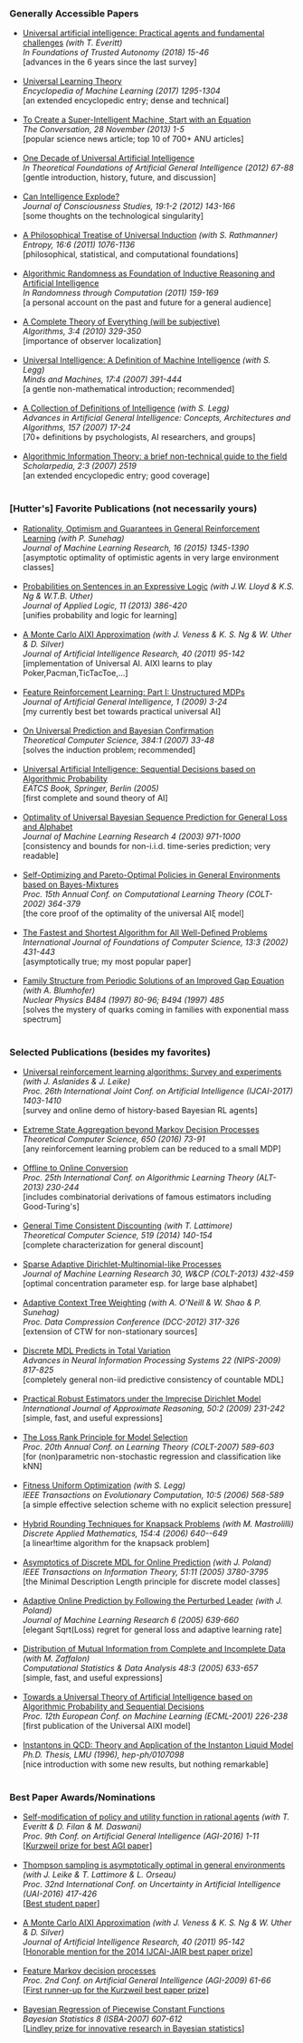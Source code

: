 <!-- ============================== -->
<h3><a name="simple">Generally Accessible Papers</a></h3>
<!-- ============================== -->
<ul>

<li><a href="http://hutter1.net/official/bib.htm#uaitas">Universal artificial intelligence: Practical agents and fundamental challenges</a> <i>(with T. Everitt)<br>
       In Foundations of Trusted Autonomy (2018) 15-46</i><br>
       [advances in the 6 years since the last survey]<br><br></li>
<li><a href="http://hutter1.net/official/bib.htm#unilearn">Universal Learning Theory</a><i><br>
       Encyclopedia of Machine Learning (2017) 1295-1304</i><br>
       [an extended encyclopedic entry; dense and technical]<br><br></li>
<li><a href="http://hutter1.net/official/bib.htm#uai4lay">To Create a Super-Intelligent Machine, Start with an Equation</a><br><i>
       The Conversation, 28 November (2013) 1-5</i><br>
       [popular science news article; top 10 of 700+ ANU articles]<br><br></li>
<li><a href="http://hutter1.net/official/bib.htm#uaigentle">One Decade of Universal Artificial Intelligence</a><i><br>
       In Theoretical Foundations of Artificial General Intelligence (2012) 67-88</i><br>
       [gentle introduction, history, future, and discussion]<br><br></li>
<li><a href="http://hutter1.net/official/bib.htm#singularity">Can Intelligence Explode?</a><i><br>
       Journal of Consciousness Studies, 19:1-2 (2012) 143-166</i><br>
       [some thoughts on the technological singularity]<br><br></li>
<li><a href="http://hutter1.net/official/bib.htm#uiphil">A Philosophical Treatise of Universal Induction</a> <i>(with S. Rathmanner)<br>
       Entropy, 16:6 (2011) 1076-1136</i><br>
       [philosophical, statistical, and computational foundations]<br><br></li>
<li><a href="http://hutter1.net/official/bib.htm#randai">Algorithmic Randomness as Foundation of Inductive Reasoning and Artificial Intelligence</a><i><br>
       In Randomness through Computation (2011) 159-169</i><br>
       [a personal account on the past and future for a general audience]<br><br></li>
<li><a href="http://hutter1.net/official/bib.htm#ctoex">A Complete Theory of Everything (will be subjective)</a><i><br>
       Algorithms, 3:4 (2010) 329-350</i><br>
       [importance of observer localization]<br><br></li>
<li><a href="http://hutter1.net/official/bib.htm#iorx">Universal Intelligence: A Definition of Machine Intelligence</a> <i>(with S. Legg)<br>
       Minds and Machines, 17:4 (2007) 391-444</i><br>
       [a gentle non-mathematical introduction; recommended]<br><br></li>
<li><a href="http://hutter1.net/official/bib.htm#idefs">A Collection of Definitions of Intelligence</a> <i>(with S. Legg)<br>
       Advances in Artificial General Intelligence: Concepts, Architectures and Algorithms, 157 (2007) 17-24</i><br>
       [70+ definitions by psychologists, AI researchers, and groups]<br><br></li>
<li><a href="http://hutter1.net/official/bib.htm#ait">Algorithmic Information Theory: a brief non-technical guide to the field</a> <i><br>
       Scholarpedia, 2:3 (2007) 2519</i><br>
       [an extended encyclopedic entry; good coverage]<br><br></li>
</ul>

<!-- ============================== -->
<h3><a name="favorite">[Hutter's] Favorite Publications (not necessarily yours)</a></h3>
<!-- ============================== -->

<ul>
<li><a href="http://hutter1.net/official/bib.htm#ratagentx">Rationality, Optimism and Guarantees in General Reinforcement Learning</a> <i>(with P. Sunehag)<br>
       Journal of Machine Learning Research, 16 (2015) 1345-1390</i><br>
       [asymptotic optimality of optimistic agents in very large environment classes]<br><br></li>
<li><a href="http://hutter1.net/official/bib.htm#problogic">Probabilities on Sentences in an Expressive Logic</a> <i>(with J.W. Lloyd &amp; K.S. Ng &amp; W.T.B. Uther)<br>
       Journal of Applied Logic, 11 (2013) 386-420</i><br>
       [unifies probability and logic for learning]<br><br></li>
<li><a href="http://hutter1.net/official/bib.htm#aixictwx">A Monte Carlo AIXI Approximation</a> <i>(with J. Veness &amp; K. S. Ng &amp; W. Uther &amp; D. Silver)<br>
       Journal of Artificial Intelligence Research, 40 (2011) 95-142</i><br>
       [implementation of Universal AI. AIXI learns to play Poker,Pacman,TicTacToe,...]<br><br></li>
<!--       [implementation &amp; application of the universal AI theory. AIXI learns to play Poker,Pacman,TicTacToe,...]<br><br></li> -->
<li><a href="http://hutter1.net/official/bib.htm#phimdpx">Feature Reinforcement Learning: Part I: Unstructured MDPs</a> <i><br>
       Journal of Artificial General Intelligence, 1 (2009) 3-24</i><br>
       [my currently best bet towards practical universal AI]<br><br></li>
<li><a href="http://hutter1.net/official/bib.htm#uspx">On Universal Prediction and Bayesian Confirmation</a> <i><br>
       Theoretical Computer Science, 384:1 (2007) 33-48</i><br>
       [solves the induction problem; recommended]<br><br></li>
<li><a href="http://hutter1.net/ai/uaibook.htm">Universal Artificial Intelligence: Sequential Decisions based on Algorithmic Probability</a> <i><br>
       EATCS Book, Springer, Berlin (2005)</i><br>
       [first complete and sound theory of AI]<br><br></li>
<!--       [elegant mathematical solution of the AI problem]<br><br></li> -->
<li><a href="http://hutter1.net/ai/optisp.htm">Optimality of Universal Bayesian Sequence Prediction for General Loss and Alphabet</a><br>
       <i>Journal of Machine Learning Research 4 (2003) 971-1000</i><br>
       [consistency and bounds for non-i.i.d. time-series prediction; very readable]<br><br></li>
<li><a href="http://hutter1.net/ai/selfopt.htm">Self-Optimizing and Pareto-Optimal Policies
       in General Environments based on Bayes-Mixtures</a><br>
       <i>Proc. 15th Annual Conf. on Computational Learning Theory (COLT-2002) 364-379</i><br>
       [the core proof of the optimality of the universal AI&#958; model]<br><br></li>
<li><a href="http://hutter1.net/ai/pfastprg.htm">
       The Fastest and Shortest Algorithm for All Well-Defined Problems</a><br>
       <i>International Journal of Foundations of Computer Science, 13:3 (2002) 431-443</i><br>
       [asymptotically true; my most popular paper]<br><br></li>
<li><a href="http://hutter1.net/physics/pfamily.htm">Family Structure from Periodic Solutions of an Improved Gap Equation</a> <i>(with A. Blumhofer)<br>
       Nuclear Physics B484 (1997) 80-96; B494 (1997) 485</i><br>
       [solves the mystery of quarks coming in families with exponential mass spectrum]<br><br></li>
</ul>

<!-- ============================== -->
<h3><a name="select">Selected Publications (besides my favorites)</a></h3>
<!-- ============================== -->
<!-- more selected publications
* Hutter:16aixideath (AGI),
* Hutter:15cnc (AAAI)
* Hutter:14pacmdpx (TCS) replace pacmdp
/ Hutter:12ctmrl (AAAI)
/ Hutter:11losspose (DICTA)
/ Hutter:10pdpx (ARXIV)
/ Hutter:09bayestreex (ARXIV)
? Hutter:09bcnax (BMCB)
/ Hutter:08phi (ARXIV)
-->

<ul>
<li><a href="http://hutter1.net/official/bib.htm#urlsurexp">Universal reinforcement learning algorithms: Survey and experiments</a> <i>(with J. Aslanides &amp; J. Leike)<br>
       Proc. 26th International Joint Conf. on Artificial Intelligence (IJCAI-2017) 1403-1410</i><br>
       [survey and online demo of history-based Bayesian RL agents]<br><br></li>
<li><a href="http://hutter1.net/official/bib.htm#exsaggx">Extreme State Aggregation beyond Markov Decision Processes</a> <i><br>
       Theoretical Computer Science, 650 (2016) 73-91</i><br>
       [any reinforcement learning problem can be reduced to a small MDP]<br><br></li>
<li><a href="http://hutter1.net/official/bib.htm#off2on">Offline to Online Conversion</a> <i><br>
       Proc. 25th International Conf. on Algorithmic Learning Theory (ALT-2013) 230-244</i><br>
       [includes combinatorial derivations of famous estimators including Good-Turing's]<br><br></li>
<li><a href="http://hutter1.net/official/bib.htm#tcdiscx">General Time Consistent Discounting</a> <i>(with T. Lattimore)<br>
       Theoretical Computer Science, 519 (2014) 140-154</i><br>
       [complete characterization for general discount]<br><br></li>
<li><a href="http://hutter1.net/official/bib.htm#sad">Sparse Adaptive Dirichlet-Multinomial-like Processes</a> <i><br>
       Journal of Machine Learning Research 30, W&amp;CP (COLT-2013) 432-459</i><br>
       [optimal concentration parameter esp. for large base alphabet]<br><br></li>
<!-- <li><a href="bib.htm#optopt">Optimistic Agents are Asymptotically Optimal</a> <i>(with P. Sunehag)<br>
       Proc. 25th Australasian Joint Conference on Artificial Intelligence (AusAI-2012) 15-26</i><br>
       [exploration strategy for general compact environment classes]<br><br></li> -->
<li><a href="http://hutter1.net/official/bib.htm#adapctw">Adaptive Context Tree Weighting</a> <i>(with A. O'Neill &amp; W. Shao &amp; P. Sunehag)<br>
       Proc. Data Compression Conference (DCC-2012) 317-326</i><br>
       [extension of CTW for non-stationary sources]<br><br></li>
<li><a href="http://hutter1.net/official/bib.htm#mdltvp">Discrete MDL Predicts in Total Variation</a> <i><br>
       Advances in Neural Information Processing Systems 22 (NIPS-2009) 817-825</i><br>
       [completely general non-iid predictive consistency of countable MDL]<br><br></li>
<li><a href="http://hutter1.net/official/bib.htm#idmx">Practical Robust Estimators under the Imprecise Dirichlet Model</a> <i><br>
       International Journal of Approximate Reasoning, 50:2 (2009) 231-242</i><br>
       [simple, fast, and useful expressions]<br><br></li>
<li><a href="http://hutter1.net/official/bib.htm#lorp">The Loss Rank Principle for Model Selection</a> <i><br>
       Proc. 20th Annual Conf. on Learning Theory (COLT-2007) 589-603</i><br>
       [for (non)parametric non-stochastic regression and classification like kNN]<br><br></li>
<!-- <li><a href="../ai/mlconvx.htm">Universal Convergence of Semimeasures on Individual Random Sequences</a> <i>(with An. A. Muchnik)<br>
       Proc. 15th International Conf. on Algorithmic Learning Theory (ALT-2004) 234-248</i></li> -->
<li><a href="http://hutter1.net/official/bib.htm#fuo">Fitness Uniform Optimization</a> <i>(with S. Legg)<br>
       IEEE Transactions on Evolutionary Computation, 10:5 (2006) 568-589</i><br>
       [a simple effective selection scheme with no explicit selection pressure]<br><br></li>
<li><a href="http://hutter1.net/ai/knapsack.htm">Hybrid Rounding Techniques for Knapsack Problems</a> <i>(with M. Mastrolilli)<br>
       Discrete Applied Mathematics, 154:4 (2006) 640--649</i><br>
       [a linear!time algorithm for the knapsack problem]<br><br></li>
<li><a href="http://hutter1.net/official/bib.htm#mdl2px">Asymptotics of Discrete MDL for Online Prediction</a> <i>(with J. Poland)<br>
       IEEE Transactions on Information Theory, 51:11 (2005) 3780-3795</i><br>
       [the Minimal Description Length principle for discrete model classes]<br><br></li>
<li><a href="http://hutter1.net/ai/expertx.htm">Adaptive Online Prediction by Following the Perturbed Leader</a> <i>(with J. Poland)<br>
       Journal of Machine Learning Research 6 (2005) 639-660</i><br>
       [elegant Sqrt(Loss) regret for general loss and adaptive learning rate]<br><br></li>
<!-- <li><a href="../ai/fussexp.htm">Tournament versus Fitness Uniform Selection</a> <i>(with S. Legg and A. Kumar)<br>
       Proc. 2004 Congress on Evolutionary Computation (CEC-2004) 2144-2151</i></li> -->
<li><a href="http://hutter1.net/ai/mifs.htm">Distribution of Mutual Information from Complete and Incomplete Data</a> <i>(with M. Zaffalon)<br>
       Computational Statistics &amp; Data Analysis 48:3 (2005) 633-657</i><br>
       [simple, fast, and useful expressions]<br><br></li>
<!-- <li><a href="../ai/unipriors.htm">One the Existence and Convergence of Computable Universal Priors</a> <i><br>
       Proc. 14th International Conf. on Algorithmic Learning Theory (ALT-2003) 298-312</i></li> -->
<!-- <li><a href="../ai/unimdl.htm">Sequence Prediction based on Monotone Complexity</a> <i><br>
       Proc. 16th Annual Conf. on Learning Theory (COLT-2003) 506-521</i></li> -->
<li><a href="http://hutter1.net/ai/paixi.htm">Towards a Universal Theory of Artificial
       Intelligence based on Algorithmic Probability and Sequential Decisions</a> <br>
       <i>Proc. 12th European Conf. on Machine Learning (ECML-2001) 226-238</i><br>
       [first publication of the Universal AIXI model]<br><br></li>
<li><a href="http://hutter1.net/physics/pdise.htm">Instantons in QCD: Theory and Application of the
       Instanton Liquid Model </a><br>
       <i>Ph.D. Thesis, LMU (1996), hep-ph/0107098</i><br>
       [nice introduction with some new results, but nothing remarkable]<br><br></li>
</ul>

<!-- ============================== -->
<h3><a name="best">Best Paper Awards/Nominations</a></h3>
<!-- ============================== -->
<!-- 
* Hutter:16selfmod (AGI) "Kurzweil Prize for Best AGI Paper"
* Hutter:16thompgrl (UAI) "Best student paper"
* Hutter:11aixictwx (JAIR) "Honorable Mention for the 2014 IJCAI-JAIR Best Paper Prize."
* Hutter:09phimdp (AGI) "First Runner-Up for the Kurzweil Best Paper Award"
* Hutter:07pcreg (ISBA) "Lindley best paper prize"
-->

<ul>
<li><a href="http://hutter1.net/official/bib.htm#selfmod">Self-modification of policy and utility function in rational agents</a> <i>(with T. Everitt &amp; D. Filan &amp; M. Daswani)<br>
       Proc. 9th Conf. on Artificial General Intelligence (AGI-2016) 1-11</i><br>
       [<a href="http://agi-conf.org/2016/prizes/">Kurzweil prize for best AGI paper</a>]<br><br></li>
<li><a href="http://hutter1.net/official/bib.htm#thompgrl">Thompson sampling is asymptotically optimal in general environments</a> <i>(with J. Leike &amp; T. Lattimore &amp; L. Orseau)<br>
       Proc. 32nd International Conf. on Uncertainty in Artificial  Intelligence (UAI-2016) 417-426</i><br>
       [<a href="http://auai.org/uai2016/program.php">Best student paper</a>]<br><br></li>
<li><a href="http://hutter1.net/official/bib.htm#aixictwx">A Monte Carlo AIXI Approximation</a> <i>(with J. Veness &amp; K. S. Ng &amp; W. Uther &amp; D. Silver)<br>
       Journal of Artificial Intelligence Research, 40 (2011) 95-142</i><br>
       [<a href="https://www.jair.org/bestpaper.html">Honorable mention for the 2014 IJCAI-JAIR best paper prize</a>]<br><br></li>
<li><a href="http://hutter1.net/official/bib.htm#phimdp">Feature Markov decision processes</a> <i><br>
       Proc. 2nd Conf. on Artificial General Intelligence (AGI-2009) 61-66</i><br>
       [<a href="http://agi-conf.org/2009/kurzweilprize.php">First runner-up for the Kurzweil best paper prize</a>]<br><br></li>
<li><a name="pcreg" href="http://hutter1.net/official/bib.htm#pcreg">Bayesian Regression of Piecewise Constant Functions</a> <i><br>
       Bayesian Statistics 8 (ISBA-2007) 607-612</i><br>
       [<a href="https://bayesian.org/project/lindley-prize/">Lindley prize for innovative research in Bayesian statistics</a>]<br><br></li>
</ul>
